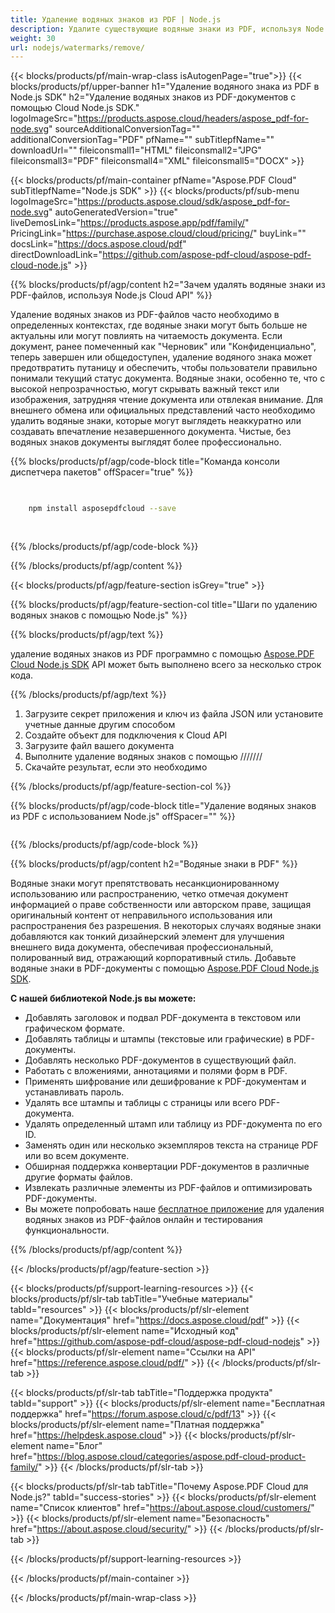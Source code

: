 ```yaml
---
title: Удаление водяных знаков из PDF | Node.js
description: Удалите существующие водяные знаки из PDF, используя Node.js и Aspose.PDF Cloud SDK.
weight: 30
url: nodejs/watermarks/remove/
---
```


{{< blocks/products/pf/main-wrap-class isAutogenPage="true">}}
{{< blocks/products/pf/upper-banner h1="Удаление водяного знака из PDF в Node.js SDK" h2="Удаление водяных знаков из PDF-документов с помощью Cloud Node.js SDK." logoImageSrc="https://products.aspose.cloud/headers/aspose_pdf-for-node.svg" sourceAdditionalConversionTag="" additionalConversionTag="PDF" pfName="" subTitlepfName="" downloadUrl="" fileiconsmall1="HTML" fileiconsmall2="JPG" fileiconsmall3="PDF" fileiconsmall4="XML" fileiconsmall5="DOCX" >}}

{{< blocks/products/pf/main-container pfName="Aspose.PDF Cloud" subTitlepfName="Node.js SDK" >}}
{{< blocks/products/pf/sub-menu logoImageSrc="https://products.aspose.cloud/sdk/aspose_pdf-for-node.svg"
autoGeneratedVersion="true"
liveDemosLink="https://products.aspose.app/pdf/family/" PricingLink="https://purchase.aspose.cloud/cloud/pricing/" buyLink="" docsLink="https://docs.aspose.cloud/pdf"  directDownloadLink="https://github.com/aspose-pdf-cloud/aspose-pdf-cloud-node.js" >}}

{{% blocks/products/pf/agp/content h2="Зачем удалять водяные знаки из PDF-файлов, используя Node.js Cloud API" %}}

Удаление водяных знаков из PDF-файлов часто необходимо в определенных контекстах, где водяные знаки могут быть больше не актуальны или могут повлиять на читаемость документа.
Если документ, ранее помеченный как "Черновик" или "Конфиденциально", теперь завершен или общедоступен, удаление водяного знака может предотвратить путаницу и обеспечить, чтобы пользователи правильно понимали текущий статус документа. Водяные знаки, особенно те, что с высокой непрозрачностью, могут скрывать важный текст или изображения, затрудняя чтение документа или отвлекая внимание. Для внешнего обмена или официальных представлений часто необходимо удалить водяные знаки, которые могут выглядеть неаккуратно или создавать впечатление незавершенного документа. Чистые, без водяных знаков документы выглядят более профессионально.

{{% blocks/products/pf/agp/code-block title="Команда консоли диспетчера пакетов" offSpacer="true" %}}

```bash

     
    npm install asposepdfcloud --save
     
     

```

{{% /blocks/products/pf/agp/code-block %}}

{{% /blocks/products/pf/agp/content %}}

{{< blocks/products/pf/agp/feature-section isGrey="true" >}}

{{% blocks/products/pf/agp/feature-section-col title="Шаги по удалению водяных знаков с помощью Node.js" %}}

{{% blocks/products/pf/agp/text %}}

удаление водяных знаков из PDF программно с помощью
[Aspose.PDF Cloud Node.js SDK](https://products.aspose.cloud/pdf/nodejs/)
API может быть выполнено всего за несколько строк кода.

{{% /blocks/products/pf/agp/text %}}

1. Загрузите секрет приложения и ключ из файла JSON или установите учетные данные другим способом
1. Создайте объект для подключения к Cloud API
1. Загрузите файл вашего документа
1. Выполните удаление водяных знаков с помощью ///////
1. Скачайте результат, если это необходимо

{{% /blocks/products/pf/agp/feature-section-col %}}


{{% blocks/products/pf/agp/code-block title="Удаление водяных знаков из PDF с использованием Node.js" offSpacer="" %}}

```js


```

{{% /blocks/products/pf/agp/code-block %}}

{{% blocks/products/pf/agp/content h2="Водяные знаки в PDF" %}}

Водяные знаки могут препятствовать несанкционированному использованию или распространению, четко отмечая документ информацией о праве собственности или авторском праве, защищая оригинальный контент от неправильного использования или распространения без разрешения.
В некоторых случаях водяные знаки добавляются как тонкий дизайнерский элемент для улучшения внешнего вида документа, обеспечивая профессиональный, полированный вид, отражающий корпоративный стиль.
Добавьте водяные знаки в PDF-документы с помощью [Aspose.PDF Cloud Node.js SDK](https://products.aspose.cloud/pdf/nodejs/).

**С нашей библиотекой Node.js вы можете:**

+ Добавлять заголовок и подвал PDF-документа в текстовом или графическом формате.
+ Добавлять таблицы и штампы (текстовые или графические) в PDF-документы.
+ Добавлять несколько PDF-документов в существующий файл.
+ Работать с вложениями, аннотациями и полями форм в PDF.
+ Применять шифрование или дешифрование к PDF-документам и устанавливать пароль.
+ Удалять все штампы и таблицы с страницы или всего PDF-документа.
+ Удалять определенный штамп или таблицу из PDF-документа по его ID.
+ Заменять один или несколько экземпляров текста на странице PDF или во всем документе.
+ Обширная поддержка конвертации PDF-документов в различные другие форматы файлов.
+ Извлекать различные элементы из PDF-файлов и оптимизировать PDF-документы.
+ Вы можете попробовать наше [бесплатное приложение](https://products.aspose.app/pdf/remove-watermark) для удаления водяных знаков из PDF-файлов онлайн и тестирования функциональности.

{{% /blocks/products/pf/agp/content %}}

{{< /blocks/products/pf/agp/feature-section >}}

{{< blocks/products/pf/support-learning-resources >}}
{{< blocks/products/pf/slr-tab tabTitle="Учебные материалы" tabId="resources" >}}
{{< blocks/products/pf/slr-element name="Документация" href="https://docs.aspose.cloud/pdf" >}}
{{< blocks/products/pf/slr-element name="Исходный код" href="https://github.com/aspose-pdf-cloud/aspose-pdf-cloud-nodejs" >}}
{{< blocks/products/pf/slr-element name="Ссылки на API" href="https://reference.aspose.cloud/pdf/" >}}
{{< /blocks/products/pf/slr-tab >}}

{{< blocks/products/pf/slr-tab tabTitle="Поддержка продукта" tabId="support" >}}
{{< blocks/products/pf/slr-element name="Бесплатная поддержка" href="https://forum.aspose.cloud/c/pdf/13" >}}
{{< blocks/products/pf/slr-element name="Платная поддержка" href="https://helpdesk.aspose.cloud" >}}
{{< blocks/products/pf/slr-element name="Блог" href="https://blog.aspose.cloud/categories/aspose.pdf-cloud-product-family/" >}}
{{< /blocks/products/pf/slr-tab >}}

{{< blocks/products/pf/slr-tab tabTitle="Почему Aspose.PDF Cloud для Node.js?" tabId="success-stories" >}}
{{< blocks/products/pf/slr-element name="Список клиентов" href="https://about.aspose.cloud/customers/" >}}
{{< blocks/products/pf/slr-element name="Безопасность" href="https://about.aspose.cloud/security/" >}}
{{< /blocks/products/pf/slr-tab >}}

{{< /blocks/products/pf/support-learning-resources >}}

<!-- aboutfile Ends -->

{{< /blocks/products/pf/main-container >}}

{{< /blocks/products/pf/main-wrap-class >}}



